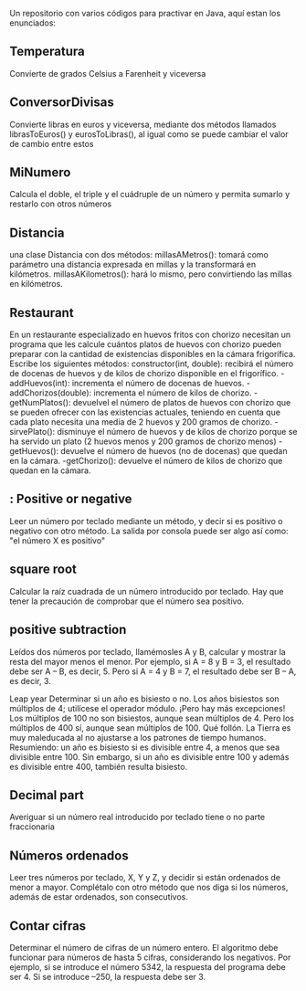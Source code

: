 Un repositorio con varios códigos para practivar en Java, aquí estan los enunciados:

## Temperatura
Convierte de grados Celsius a
Farenheit y viceversa

## ConversorDivisas
Convierte libras en euros y
viceversa, mediante dos métodos llamados librasToEuros() y
eurosToLibras(), al igual como se puede cambiar el valor de cambio entre estos

## MiNumero
Calcula el doble, el triple y 
el cuádruple de un número y permita sumarlo y restarlo con otros números

## Distancia
una clase Distancia con dos métodos:
millasAMetros(): tomará como parámetro una distancia expresada en
millas y la transformará en kilómetros.
millasAKilometros(): hará lo mismo, pero convirtiendo las millas en
kilómetros.

## Restaurant

En un restaurante especializado en huevos fritos con chorizo necesitan un
programa que les calcule cuántos platos de huevos con chorizo pueden
preparar con la cantidad de existencias disponibles en la cámara frigorífica.
Escribe los siguientes métodos:
constructor(int, double): recibirá el número de docenas de huevos y de
kilos de chorizo disponible en el frigorífico.
-addHuevos(int): incrementa el número de docenas de huevos.
-addChorizos(double): incrementa el número de kilos de chorizo.
-getNumPlatos(): devuelvel el número de platos de huevos con chorizo
que se pueden ofrecer con las existencias actuales, teniendo en cuenta
que cada plato necesita una media de 2 huevos y 200 gramos de chorizo.
-sirvePlato(): disminuye el número de huevos y de kilos de chorizo
porque se ha servido un plato (2 huevos menos y 200 gramos de chorizo
menos)
-getHuevos(): devuelve el número de huevos (no de docenas) que quedan
en la cámara.
-getChorizo(): devuelve el número de kilos de chorizo que quedan en la
cámara.

## : Positive or negative
Leer un número por teclado mediante un método, y decir si es positivo o
negativo con otro método. La salida por consola puede ser algo así como: "el
número X es positivo"

## square root
Calcular la raíz cuadrada de un número introducido por teclado. Hay que
tener la precaución de comprobar que el número sea positivo.

## positive subtraction
Leídos dos números por teclado, llamémosles A y B, calcular y mostrar la
resta del mayor menos el menor. Por ejemplo, si A = 8 y B = 3, el resultado
debe ser A – B, es decir, 5. Pero si A = 4 y B = 7, el resultado debe ser B – A,
es decir, 3.

 Leap year
Determinar si un año es bisiesto o no. Los años bisiestos son múltiplos de 4;
utilícese el operador módulo. ¡Pero hay más excepciones! Los múltiplos de
100 no son bisiestos, aunque sean múltiplos de 4. Pero los múltiplos de 400
sí, aunque sean múltiplos de 100. Qué follón. La Tierra es muy maleducada
al no ajustarse a los patrones de tiempo humanos.
Resumiendo: un año es bisiesto si es divisible entre 4, a menos que sea
divisible entre 100. Sin embargo, si un año es divisible entre 100 y además es
divisible entre 400, también resulta bisiesto.

## Decimal part
Averiguar si un número real introducido por teclado tiene o no parte
fraccionaria

## Números ordenados
Leer tres números por teclado, X, Y y Z, y decidir si están ordenados de
menor a mayor. Complétalo con otro método que nos diga si los números,
además de estar ordenados, son consecutivos.

## Contar cifras
Determinar el número de cifras de un número entero. El algoritmo debe
funcionar para números de hasta 5 cifras, considerando los negativos. Por
ejemplo, si se introduce el número 5342, la respuesta del programa debe ser
4. Si se introduce –250, la respuesta debe ser 3.